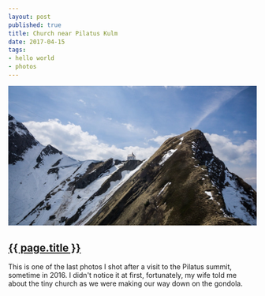 ```yaml
---
layout: post
published: true
title: Church near Pilatus Kulm
date: 2017-04-15
tags:
- hello world
- photos
---
```

<img class="center-block img-fluid lazyload" src="/assets/images/170415/church-pilatus-kulm.jpg" />

<h2 class="article-title">
  <a href="{{ page.url | prepend: site.baseurl }}">{{ page.title }}</a>
</h2>

This is one of the last photos I shot after a visit to the Pilatus summit, sometime in 2016. I didn't notice it at first, fortunately, my wife told me about the tiny church as we were making our way down on the gondola.
